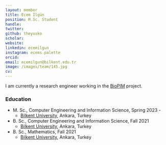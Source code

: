 ```yaml
---
layout: member
title: Ecem İlgün
position: M.Sc. Student
handle: 
twitter:
github: theyusko
scholar: 
website: 
linkedin: ecemilgun
instagram: ecems.palette
orcid: 
email: ecemilgun@bilkent.edu.tr
image: /images/team/145.jpg
cv: 
---
```


I am currently a research engineer working in the [BioPIM](http://www.biopim.eu) project.

### Education

- M. Sc., Computer Engineering and Information Science, Spring 2023 - 
  - [Bilkent University](http://www.cs.bilkent.edu.tr/), Ankara, Turkey
- B. Sc., Computer Engineering and Information Science, Fall 2021
  - [Bilkent University](http://www.cs.bilkent.edu.tr/), Ankara, Turkey
- B. Sc., Mathematics, Fall 2021
  - [Bilkent University](http://www.math.bilkent.edu.tr/), Ankara, Turkey


